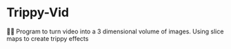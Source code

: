 # Trippy-Vid
😵‍💫 Program to turn video into a 3 dimensional volume of images. Using slice maps to create trippy effects
